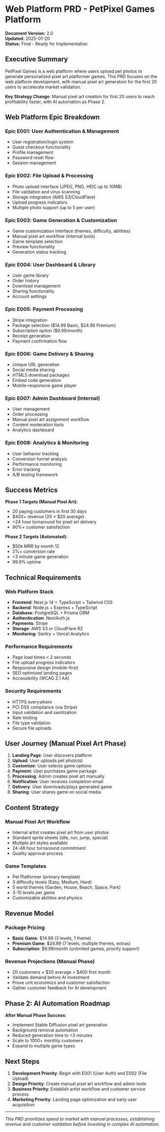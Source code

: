 # Web Platform PRD - PetPixel Games Platform

**Document Version:** 2.0  
**Updated:** 2025-01-20  
**Status:** Final - Ready for Implementation

## Executive Summary

PetPixel Games is a web platform where users upload pet photos to generate personalized pixel art platformer games. This PRD focuses on the web platform development, with manual pixel art generation for the first 20 users to accelerate market validation.

**Key Strategy Change**: Manual pixel art creation for first 20 users to reach profitability faster, with AI automation as Phase 2.

## Web Platform Epic Breakdown

### Epic E001: User Authentication & Management
- User registration/login system
- Guest checkout functionality  
- Profile management
- Password reset flow
- Session management

### Epic E002: File Upload & Processing
- Photo upload interface (JPEG, PNG, HEIC up to 10MB)
- File validation and virus scanning
- Storage integration (AWS S3/CloudFlare)
- Upload progress indicators
- Multiple photo support (up to 5 per user)

### Epic E003: Game Generation & Customization
- Game customization interface (themes, difficulty, abilities)
- Manual pixel art workflow (internal tools)
- Game template selection
- Preview functionality
- Generation status tracking

### Epic E004: User Dashboard & Library  
- User game library
- Order history
- Download management
- Sharing functionality
- Account settings

### Epic E005: Payment Processing
- Stripe integration
- Package selection ($14.99 Basic, $24.99 Premium)
- Subscription option ($9.99/month)
- Receipt generation
- Payment confirmation flow

### Epic E006: Game Delivery & Sharing
- Unique URL generation
- Social media sharing
- HTML5 download packages
- Embed code generation
- Mobile-responsive game player

### Epic E007: Admin Dashboard (Internal)
- User management
- Order processing
- Manual pixel art assignment workflow
- Content moderation tools
- Analytics dashboard

### Epic E008: Analytics & Monitoring
- User behavior tracking
- Conversion funnel analysis
- Performance monitoring
- Error tracking
- A/B testing framework

## Success Metrics

**Phase 1 Targets (Manual Pixel Art)**:
- 20 paying customers in first 30 days
- $400+ revenue (20 × $20 average)
- <24 hour turnaround for pixel art delivery
- 90%+ customer satisfaction

**Phase 2 Targets (Automated)**:
- $50k MRR by month 12
- 2%+ conversion rate
- <3 minute game generation
- 99.9% uptime

## Technical Requirements

### Web Platform Stack
- **Frontend**: Next.js 14 + TypeScript + Tailwind CSS
- **Backend**: Node.js + Express + TypeScript
- **Database**: PostgreSQL + Prisma ORM
- **Authentication**: NextAuth.js
- **Payments**: Stripe
- **Storage**: AWS S3 or CloudFlare R2
- **Monitoring**: Sentry + Vercel Analytics

### Performance Requirements
- Page load times < 2 seconds
- File upload progress indicators
- Responsive design (mobile-first)
- SEO optimized landing pages
- Accessibility (WCAG 2.1 AA)

### Security Requirements
- HTTPS everywhere
- PCI DSS compliance (via Stripe)
- Input validation and sanitization
- Rate limiting
- File type validation
- Secure file uploads

## User Journey (Manual Pixel Art Phase)

1. **Landing Page**: User discovers platform
2. **Upload**: User uploads pet photo(s)
3. **Customize**: User selects game options
4. **Payment**: User purchases game package
5. **Processing**: Admin creates pixel art manually
6. **Notification**: User receives completion email
7. **Delivery**: User downloads/plays generated game
8. **Sharing**: User shares game on social media

## Content Strategy

### Manual Pixel Art Workflow
- Internal artist creates pixel art from user photos
- Standard sprite sheets (idle, run, jump, special)
- Multiple art styles available
- 24-48 hour turnaround commitment
- Quality approval process

### Game Templates
- Pet Platformer (primary template)
- 3 difficulty levels (Easy, Medium, Hard)
- 5 world themes (Garden, House, Beach, Space, Park)
- 3-10 levels per game
- Customizable abilities and physics

## Revenue Model

### Package Pricing
- **Basic Game**: $14.99 (3 levels, 1 theme)
- **Premium Game**: $24.99 (7 levels, multiple themes, extras)
- **Subscription**: $9.99/month (unlimited games, priority support)

### Revenue Projections (Manual Phase)
- 20 customers × $20 average = $400 first month
- Validate demand before AI investment
- Prove unit economics and customer satisfaction
- Gather customer feedback for AI development

## Phase 2: AI Automation Roadmap

**After Manual Phase Success**:
- Implement Stable Diffusion pixel art generation
- Background removal automation
- Reduced generation time to <3 minutes
- Scale to 1000+ monthly customers
- Expand to multiple game types

## Next Steps

1. **Development Priority**: Begin with E001 (User Auth) and E002 (File Upload)
2. **Design Priority**: Create manual pixel art workflow and admin tools
3. **Business Priority**: Establish artist workflow and customer service process
4. **Marketing Priority**: Landing page optimization and early user acquisition

---

*This PRD prioritizes speed to market with manual processes, establishing revenue and customer validation before investing in complex AI automation.*